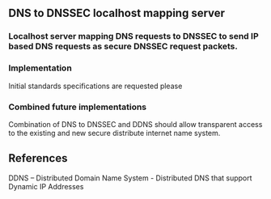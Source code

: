 ## DNS to DNSSEC localhost mapping server ##
### Localhost server mapping DNS requests to DNSSEC to send IP based DNS requests as secure DNSSEC request packets. ###

### Implementation ###
Initial standards specifications are requested please
### Combined future implementations ###
Combination of DNS to DNSSEC and DDNS should allow transparent access to the existing and new secure distribute internet name system.
## References ##
DDNS – Distributed Domain Name System - Distributed DNS that support Dynamic IP Addresses
